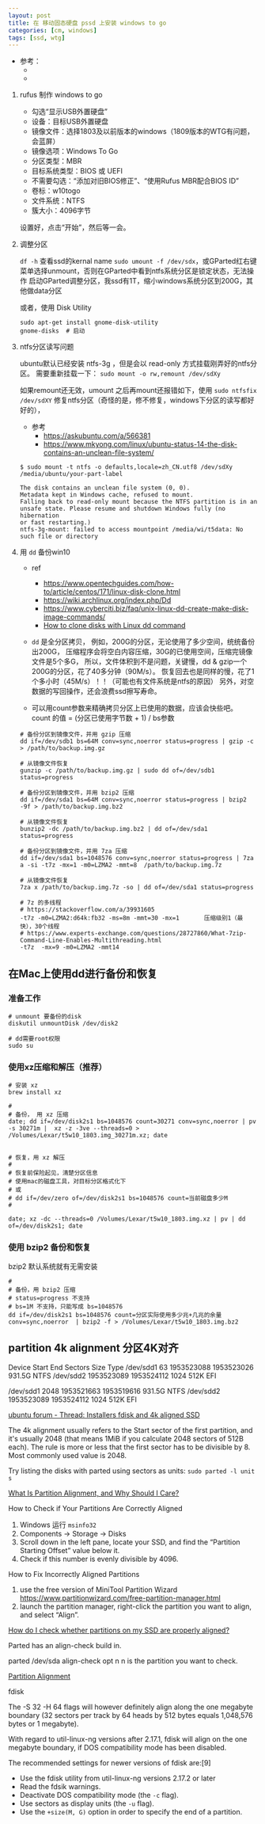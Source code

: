 ```yaml
---
layout: post
title: 在 移动固态硬盘 pssd 上安装 windows to go
categories: [cm, windows]
tags: [ssd, wtg]
---
```


* 参考： 
  * []()
  * []()



1. rufus 制作 windows to go
    * 勾选“显示USB外置硬盘”
    * 设备：目标USB外置硬盘
    * 镜像文件：选择1803及以前版本的windows（1809版本的WTG有问题，会蓝屏）
    * 镜像选项：Windows To Go
    * 分区类型：MBR
    * 目标系统类型：BIOS 或 UEFI
    * 不需要勾选：“添加对旧BIOS修正”、“使用Rufus MBR配合BIOS ID”
    * 卷标：w10togo
    * 文件系统：NTFS
    * 簇大小：4096字节

    设置好，点击“开始”，然后等一会。

2. 调整分区
    
    `df -h` 查看ssd的kernal name
    `sudo umount -f /dev/sdx`，或GParted红右键菜单选择unmount，否则在GParted中看到ntfs系统分区是锁定状态，无法操作
    启动GParted调整分区，我ssd有1T，缩小windows系统分区到200G，其他做data分区

    或者，使用 Disk Utility
    ~~~
    sudo apt-get install gnome-disk-utility
    gnome-disks  # 启动
    ~~~

3. ntfs分区读写问题
    
    ubuntu默认已经安装 ntfs-3g ，但是会以 read-only 方式挂载刚弄好的ntfs分区。
    需要重新挂载一下： `sudo mount -o rw,remount /dev/sdXy`
    
    如果remount还无效，umount 之后再mount还报错如下，使用 `sudo ntfsfix /dev/sdXY` 修复ntfs分区（奇怪的是，修不修复，windows下分区的读写都好好的），
    * 参考 
      * <https://askubuntu.com/a/566381>
      * <https://www.mkyong.com/linux/ubuntu-status-14-the-disk-contains-an-unclean-file-system/>

    ~~~
    $ sudo mount -t ntfs -o defaults,locale=zh_CN.utf8 /dev/sdXy /media/ubuntu/your-part-label

    The disk contains an unclean file system (0, 0).
    Metadata kept in Windows cache, refused to mount.
    Falling back to read-only mount because the NTFS partition is in an
    unsafe state. Please resume and shutdown Windows fully (no hibernation
    or fast restarting.)
    ntfs-3g-mount: failed to access mountpoint /media/wi/t5data: No such file or directory
    ~~~


4. 用 `dd` 备份win10
    * ref
      * <https://www.opentechguides.com/how-to/article/centos/171/linux-disk-clone.html>
      * <https://wiki.archlinux.org/index.php/Dd>
      * <https://www.cyberciti.biz/faq/unix-linux-dd-create-make-disk-image-commands/>
      * [How to clone disks with Linux dd command](https://www.howtoforge.com/tutorial/linux-dd-command-clone-disk-practical-example/)

    * `dd` 是全分区拷贝，
      例如，200G的分区，无论使用了多少空间，统统备份出200G，
      压缩程序会将空白内容压缩，30G的已使用空间，压缩完镜像文件是5个多G，
      所以，文件体积到不是问题，关键慢，dd & gzip一个200G的分区，花了40多分钟（90M/s）。
      恢复回去也是同样的慢，花了1个多小时（45M/s）！！（可能也有文件系统是ntfs的原因）
      另外，对空数据的写回操作，还会浪费ssd擦写寿命。
      
    * 可以用count参数来精确拷贝分区上已使用的数据，应该会快些吧。 count 的值 = (分区已使用字节数 + 1) / bs参数

    ~~~
    # 备份分区到镜像文件，并用 gzip 压缩
    dd if=/dev/sdb1 bs=64M conv=sync,noerror status=progress | gzip -c > /path/to/backup.img.gz

    # 从镜像文件恢复
    gunzip -c /path/to/backup.img.gz | sudo dd of=/dev/sdb1 status=progress
    ~~~

    ~~~
    # 备份分区到镜像文件，并用 bzip2 压缩
    dd if=/dev/sda1 bs=64M conv=sync,noerror status=progress | bzip2 -9f > /path/to/backup.img.bz2

    # 从镜像文件恢复
    bunzip2 -dc /path/to/backup.img.bz2 | dd of=/dev/sda1 status=progress
    ~~~

    ~~~
    # 备份分区到镜像文件，并用 7za 压缩
    dd if=/dev/sda1 bs=1048576 conv=sync,noerror status=progress | 7za a -si -t7z -mx=1 -m0=LZMA2 -mmt=8  /path/to/backup.img.7z

    # 从镜像文件恢复
    7za x /path/to/backup.img.7z -so | dd of=/dev/sda1 status=progress

    # 7z 的多线程
    # https://stackoverflow.com/a/39931605
    -t7z -m0=LZMA2:d64k:fb32 -ms=8m -mmt=30 -mx=1       压缩级别1（最快），30个线程
    # https://www.experts-exchange.com/questions/28727860/What-7zip-Command-Line-Enables-Multithreading.html
    -t7z  -mx=9 -m0=LZMA2 -mmt14
    ~~~



## 在Mac上使用dd进行备份和恢复

### 准备工作


~~~
# unmount 要备份的disk
diskutil unmountDisk /dev/disk2

# dd需要root权限
sudo su
~~~

### 使用xz压缩和解压（推荐）


~~~
# 安装 xz
brew install xz

#
# 备份， 用 xz 压缩
date; dd if=/dev/disk2s1 bs=1048576 count=30271 conv=sync,noerror | pv -s 30271m |  xz -z -3ve --threads=0 > /Volumes/Lexar/t5w10_1803.img_30271m.xz; date


# 恢复，用 xz 解压
#
# 恢复前保险起见，清楚分区信息
# 使用mac的磁盘工具，对目标分区格式化下
# 或
# dd if=/dev/zero of=/dev/disk2s1 bs=1048576 count=当前磁盘多少M
#

date; xz -dc --threads=0 /Volumes/Lexar/t5w10_1803.img.xz | pv | dd of=/dev/disk2s1; date
~~~

### 使用 bzip2 备份和恢复

bzip2 默认系统就有无需安装

~~~
# 
# 备份，用 bzip2 压缩
# status=progress 不支持
# bs=1M 不支持，只能写成 bs=1048576
dd if=/dev/disk2s1 bs=1048576 count=分区实际使用多少兆+几兆的余量 conv=sync,noerror  | bzip2 -f > /Volumes/Lexar/t5w10_1803.img.bz2
~~~





## partition 4k alignment  分区4K对齐




Device       Start         End           Sectors       Size     Type
/dev/sdd1    63            1953523088    1953523026    931.5G   NTFS
/dev/sdd2    1953523089    1953524112       1024       512K     EFI


/dev/sdd1    2048    1953521663    1953519616    931.5G    NTFS
/dev/sdd2    1953523089     1953524112      1024        512K     EFI



[ubuntu forum - Thread: Installers fdisk and 4k aligned SSD](https://ubuntuforums.org/showthread.php?t=2096128)

The 4k alignment usually refers to the Start sector of the first partition, and it's usually 2048 (that means 1MiB if you calculate 2048 sectors of 512B each).
The rule is more or less that the first sector has to be divisible by 8. Most commonly used value is 2048.

Try listing the disks with parted using sectors as units:
`sudo parted -l unit s`


[What Is Partition Alignment, and Why Should I Care?](https://www.howtogeek.com/270358/how-to-speed-up-your-solid-state-drive-by-re-aligning-its-partitions/)


How to Check if Your Partitions Are Correctly Aligned

1. Windows 运行 `msinfo32`
1. Components -\> Storage -\> Disks
1. Scroll down in the left pane, locate your SSD, and find the “Partition Starting Offset” value below it.
1. Check if this number is evenly divisible by 4096.

How to Fix Incorrectly Aligned Partitions

1. use the free version of MiniTool Partition Wizard
    <https://www.partitionwizard.com/free-partition-manager.html>
1. launch the partition manager, right-click the partition you want to align, and select “Align”.


[How do I check whether partitions on my SSD are properly aligned?](https://askubuntu.com/a/240006)

Parted has an align-check build in.

parted /dev/sda
align-check opt n
n is the partition you want to check.


[Partition Alignment](https://www.thomas-krenn.com/en/wiki/Partition_Alignment)

fdisk

The -S 32 -H 64 flags will however definitely align along the one megabyte boundary (32 sectors per track by 64 heads by 512 bytes equals 1,048,576 bytes or 1 megabyte). 


With regard to util-linux-ng versions after 2.17.1, fdisk will align on the one megabyte boundary, if DOS compatibility mode has been disabled.

The recommended settings for newer versions of fdisk are:[9]

* Use the fdisk utility from util-linux-ng versions 2.17.2 or later
* Read the fdsik warnings.
* Deactivate DOS compatibility mode (the `-c` flag).
* Use sectors as display units (the `-u` flag).
* Use the `+size(M, G)` option in order to specify the end of a partition.













































































